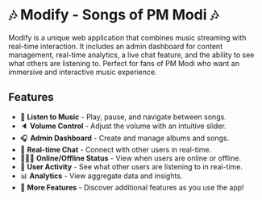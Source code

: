 # 🎶 Modify - Songs of PM Modi 🎶

Modify is a unique web application that combines music streaming with real-time interaction. It includes an admin dashboard for content management, real-time analytics, a live chat feature, and the ability to see what others are listening to. Perfect for fans of PM Modi who want an immersive and interactive music experience.





## Features

* 🎸 **Listen to Music** - Play, pause, and navigate between songs.
* 🔈 **Volume Control** - Adjust the volume with an intuitive slider.
* 🎧 **Admin Dashboard** - Create and manage albums and songs.
* 💬 **Real-time Chat** - Connect with other users in real-time.
* 👨🏼‍💼 **Online/Offline Status** - View when users are online or offline.
* 👀 **User Activity** - See what other users are listening to in real-time.
* 📊 **Analytics** - View aggregate data and insights.
* 🚀 **More Features** - Discover additional features as you use the app!
